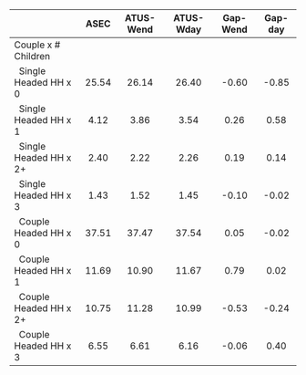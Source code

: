 
|                      |         ASEC |    ATUS-Wend |    ATUS-Wday |     Gap-Wend |      Gap-day |
| -------------------- | :----------: | :----------: | :----------: | :----------: | :----------: |
| Couple x # Children  |              |              |              |              |              |
| &nbsp;&nbsp;Single Headed HH x 0 |        25.54 |        26.14 |        26.40 |        -0.60 |        -0.85 |
| &nbsp;&nbsp;Single Headed HH x 1 |         4.12 |         3.86 |         3.54 |         0.26 |         0.58 |
| &nbsp;&nbsp;Single Headed HH x 2+ |         2.40 |         2.22 |         2.26 |         0.19 |         0.14 |
| &nbsp;&nbsp;Single Headed HH x 3 |         1.43 |         1.52 |         1.45 |        -0.10 |        -0.02 |
| &nbsp;&nbsp;Couple Headed HH x 0 |        37.51 |        37.47 |        37.54 |         0.05 |        -0.02 |
| &nbsp;&nbsp;Couple Headed HH x 1 |        11.69 |        10.90 |        11.67 |         0.79 |         0.02 |
| &nbsp;&nbsp;Couple Headed HH x 2+ |        10.75 |        11.28 |        10.99 |        -0.53 |        -0.24 |
| &nbsp;&nbsp;Couple Headed HH x 3 |         6.55 |         6.61 |         6.16 |        -0.06 |         0.40 |

